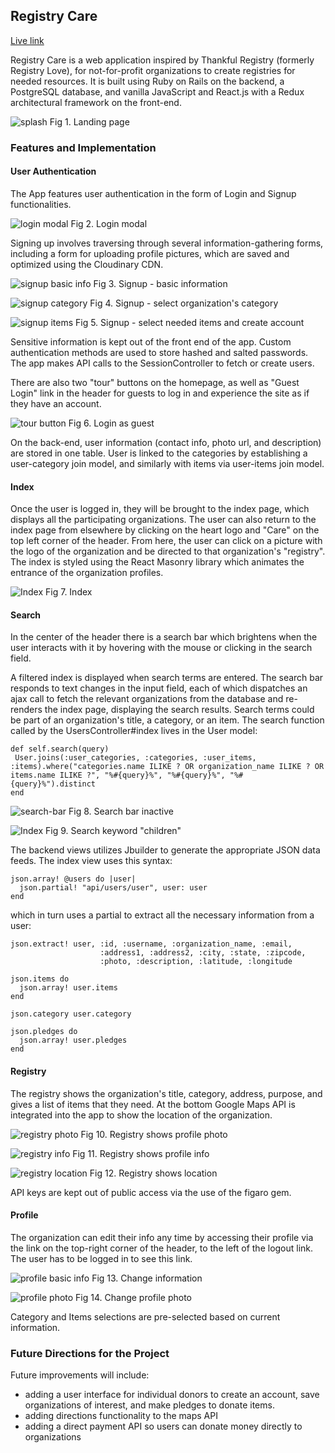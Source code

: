 ## Registry Care

[Live link](https://registry-care.herokuapp.com/#/?_k=m0qytc)

Registry Care is a web application inspired by Thankful Registry (formerly Registry Love), for not-for-profit organizations to create registries for needed resources. It is built using Ruby on Rails on the backend, a PostgreSQL database, and vanilla JavaScript and React.js with a Redux architectural framework on the front-end.

![splash](app/assets/images/readme/splash.png)
Fig 1. Landing page

### Features and Implementation

#### User Authentication
The App features user authentication in the form of Login and Signup functionalities.

![login modal](app/assets/images/readme/login_modal.png)
Fig 2. Login modal

Signing up involves traversing through several information-gathering forms, including a form for uploading profile pictures, which are saved and optimized using the Cloudinary CDN.

![signup basic info](app/assets/images/readme/signup_basic.png)
Fig 3. Signup - basic information

![signup category](app/assets/images/readme/signup_category.png)
Fig 4. Signup - select organization's category

![signup items](app/assets/images/readme/signup_items.png)
Fig 5. Signup - select needed items and create account

Sensitive information is kept out of the front end of the app. Custom authentication methods are used to store hashed and salted passwords. The app makes API calls to the SessionController to fetch or create users.

There are also two "tour" buttons on the homepage, as well as "Guest Login" link in the header for guests to log in and experience the site as if they have an account.

![tour button](app/assets/images/readme/tour.png)
Fig 6. Login as guest

On the back-end, user information (contact info, photo url, and description) are stored in one table. User is linked to the categories by establishing a user-category join model, and similarly with items via user-items join model.

#### Index
Once the user is logged in, they will be brought to the index page, which displays all the participating organizations. The user can also return to the index page from elsewhere by clicking on the heart logo and "Care"  on the top left corner of the header. From here, the user can click on a picture with the logo of the organization and be directed to that organization's "registry". The index is styled using the React Masonry library which animates the entrance of the organization profiles.

![Index](app/assets/images/readme/index.png)
Fig 7. Index

#### Search
In the center of the header there is a search bar which brightens when the user interacts with it by hovering with the mouse or clicking in the search field.

A filtered index is displayed when search terms are entered. The search bar responds to text changes in the input field, each of which dispatches an ajax call to fetch the relevant organizations from the database and re-renders the index page, displaying the search results. Search terms could be part of an organization's title, a category, or an item. The search function called by the UsersController#index lives in the User model:

```
def self.search(query)
 User.joins(:user_categories, :categories, :user_items, :items).where("categories.name ILIKE ? OR organization_name ILIKE ? OR items.name ILIKE ?", "%#{query}%", "%#{query}%", "%#{query}%").distinct
end
```

![search-bar](app/assets/images/readme/search_ignored.png)
Fig 8. Search bar inactive

![Index](app/assets/images/readme/search_children.png)
Fig 9. Search keyword "children"


The backend views utilizes Jbuilder to generate the appropriate JSON data feeds. The index view uses this syntax:

```
json.array! @users do |user|
  json.partial! "api/users/user", user: user
end
```

which in turn uses a partial to extract all the necessary information from a user:

```
json.extract! user, :id, :username, :organization_name, :email,
                    :address1, :address2, :city, :state, :zipcode,
                    :photo, :description, :latitude, :longitude

json.items do
  json.array! user.items
end

json.category user.category

json.pledges do
  json.array! user.pledges
end
```

#### Registry
The registry shows the organization's title, category, address, purpose, and gives a list of items that they need. At the bottom Google Maps API is integrated into the app to show the location of the organization.


![registry photo](app/assets/images/readme/registry_1.png)
Fig 10. Registry shows profile photo


![registry info](app/assets/images/readme/registry_2.png)
Fig 11. Registry shows profile info


![registry location](app/assets/images/readme/registry_3.png)
Fig 12. Registry shows location


API keys are kept out of public access via the use of the figaro gem.


#### Profile

The organization can edit their info any time by accessing their profile via the link on the top-right corner of the header, to the left of the logout link. The user has to be logged in to see this link.

![profile basic info](app/assets/images/readme/profile_basic.png)
Fig 13. Change information

![profile photo](app/assets/images/readme/profile_photo.png)
Fig 14. Change profile photo

Category and Items selections are pre-selected based on current information.


### Future Directions for the Project

Future improvements will include:
- adding a user interface for individual donors to create an account, save organizations of interest, and make pledges to donate items.
- adding directions functionality to the maps API
- adding a direct payment API so users can donate money directly to organizations
